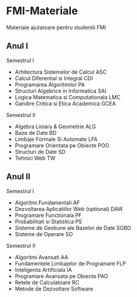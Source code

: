 # FMI-Materiale
Materiale ajutatoare pentru studentii FMI

## Anul I

Semestrul I
- Arhitectura Sistemelor de Calcul ASC
- Calcul Diferential si Integral CDI
- Programarea Algoritmilor PA
- Structuri Algebrice in Informatica SAI
- Logica Matematica si Computationala LMC
- Gandire Critica si Etica Academica GCEA

Semestrul II 
- Algebra Liniara & Geometrie ALG
- Baze de Date BD
- Limbaje Formale Si Automate LFA
- Programare Orientata pe Obiecte POO
- Structuri de Date SD
- Tehnici Web TW

## Anul II

Semestrul I 
- Algoritmi Fundamentali AF
- Dezvoltarea Aplicatiilor Web (optional) DAW
- Programare Functionala PF
- Probabilitati si Statistica PS
- Sisteme de Gestiune ale Bazelor de Date SGBD
- Sisteme de Operare SO

Semestrul II
- Algoritmi Avansati AA
- Fundamentele Limbajelor de Programare FLP
- Inteligenta Artificiala IA
- Programare Avansata pe Obiecte PAO
- Retele de Calculatoare RC
- Metode de Dezvoltare Software
